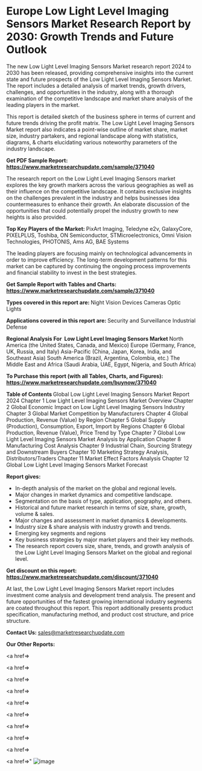 # Europe Low Light Level Imaging Sensors Market Research Report by 2030: Growth Trends and Future Outlook

The new Low Light Level Imaging Sensors Market research report 2024 to 2030 has been released, providing comprehensive insights into the current state and future prospects of the Low Light Level Imaging Sensors Market. The report includes a detailed analysis of market trends, growth drivers, challenges, and opportunities in the industry, along with a thorough examination of the competitive landscape and market share analysis of the leading players in the market.

This report is detailed sketch of the business sphere in terms of current and future trends driving the profit matrix. The Low Light Level Imaging Sensors Market report also indicates a point-wise outline of market share, market size, industry partakers, and regional landscape along with statistics, diagrams, &amp; charts elucidating various noteworthy parameters of the industry landscape.

<strong><b>Get PDF Sample Report: <a href=https://www.marketresearchupdate.com/sample/371040>https://www.marketresearchupdate.com/sample/371040</a></b></strong>

The research report on the Low Light Level Imaging Sensors market explores the key growth markers across the various geographies as well as their influence on the competitive landscape. It contains exclusive insights on the challenges prevalent in the industry and helps businesses idea countermeasures to enhance their growth. An elaborate discussion of the opportunities that could potentially propel the industry growth to new heights is also provided.

<strong><b>Top Key Players of the Market:
</b></strong>PixArt Imaging, Teledyne e2v, GalaxyCore, PIXELPLUS, Toshiba, ON Semiconductor, STMicroelectronics, Omni Vision Technologies, PHOTONIS, Ams AG, BAE Systems<strong><b>
</b></strong>

The leading players are focusing mainly on technological advancements in order to improve efficiency. The long-term development patterns for this market can be captured by continuing the ongoing process improvements and financial stability to invest in the best strategies.

<strong><b>Get Sample Report with Tables and Charts: <a href=https://www.marketresearchupdate.com/sample/371040>https://www.marketresearchupdate.com/sample/371040</a></b></strong>

<strong><b>Types covered in this report are:
</b></strong>Night Vision Devices
Cameras
Optic Lights<strong><b>
</b></strong>

<strong><b>Applications covered in this report are:
</b></strong>Security and Surveillance
Industrial
Defense<strong><b>
</b></strong>

<strong><b>Regional Analysis For  Low Light Level Imaging Sensors Market</b></strong><strong><b>
</b></strong>North America (the United States, Canada, and Mexico)
Europe (Germany, France, UK, Russia, and Italy)
Asia-Pacific (China, Japan, Korea, India, and Southeast Asia)
South America (Brazil, Argentina, Colombia, etc.)
The Middle East and Africa (Saudi Arabia, UAE, Egypt, Nigeria, and South Africa)

<strong><b>To Purchase this report (with all Tables, Charts, and Figures): <a href=https://www.marketresearchupdate.com/buynow/371040>https://www.marketresearchupdate.com/buynow/371040</a></b></strong>

<strong><b>Table of Contents</b></strong><strong><b>
</b></strong>Global Low Light Level Imaging Sensors Market Report 2024
Chapter 1 Low Light Level Imaging Sensors Market Overview
Chapter 2 Global Economic Impact on Low Light Level Imaging Sensors Industry
Chapter 3 Global Market Competition by Manufacturers
Chapter 4 Global Production, Revenue (Value) by Region
Chapter 5 Global Supply (Production), Consumption, Export, Import by Regions
Chapter 6 Global Production, Revenue (Value), Price Trend by Type
Chapter 7 Global Low Light Level Imaging Sensors Market Analysis by Application
Chapter 8 Manufacturing Cost Analysis
Chapter 9 Industrial Chain, Sourcing Strategy and Downstream Buyers
Chapter 10 Marketing Strategy Analysis, Distributors/Traders
Chapter 11 Market Effect Factors Analysis
Chapter 12 Global Low Light Level Imaging Sensors Market Forecast

<strong><b>Report gives:</b></strong>

- In-depth analysis of the market on the global and regional levels.
- Major changes in market dynamics and competitive landscape.
- Segmentation on the basis of type, application, geography, and others.
- Historical and future market research in terms of size, share, growth, volume &amp; sales.
- Major changes and assessment in market dynamics &amp; developments.
- Industry size &amp; share analysis with industry growth and trends.
- Emerging key segments and regions
- Key business strategies by major market players and their key methods.
- The research report covers size, share, trends, and growth analysis of the Low Light Level Imaging Sensors Market on the global and regional level.

<strong><b>Get discount on this report: <a href=https://www.marketresearchupdate.com/discount/371040>https://www.marketresearchupdate.com/discount/371040</a></b></strong>

At last, the Low Light Level Imaging Sensors Market report includes investment come analysis and development trend analysis. The present and future opportunities of the fastest growing international industry segments are coated throughout this report. This report additionally presents product specification, manufacturing method, and product cost structure, and price structure.

<strong><b>Contact Us:
</b></strong>sales@marketresearchupdate.com

<strong>Our Other Reports:</strong>

<a href=></a>

<a href=></a>

<a href=></a>

<a href=></a>

<a href=></a>

<a href=></a>

<a href=></a>

<a href=></a>

<a href=></a>

<a href=></a>"
![image](https://github.com/Gayatrikarjule/Market-Analysis-360/assets/97346546/cc6d27eb-c5e6-42e2-be0f-9d83b8ede50a)
